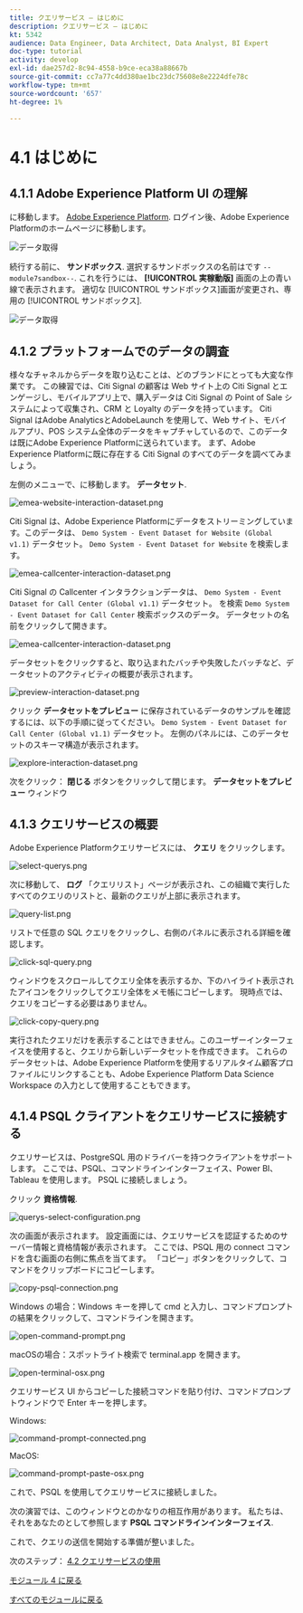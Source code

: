 ```yaml
---
title: クエリサービス — はじめに
description: クエリサービス — はじめに
kt: 5342
audience: Data Engineer, Data Architect, Data Analyst, BI Expert
doc-type: tutorial
activity: develop
exl-id: dae257d2-8c94-4558-b9ce-eca38a88667b
source-git-commit: cc7a77c4dd380ae1bc23dc75608e8e2224dfe78c
workflow-type: tm+mt
source-wordcount: '657'
ht-degree: 1%

---
```


# 4.1 はじめに

## 4.1.1 Adobe Experience Platform UI の理解

に移動します。 [Adobe Experience Platform](https://experience.adobe.com/platform). ログイン後、Adobe Experience Platformのホームページに移動します。

![データ取得](../module2/images/home.png)

続行する前に、 **サンドボックス**. 選択するサンドボックスの名前はです ``--module7sandbox--``. これを行うには、 **[!UICONTROL 実稼動版]** 画面の上の青い線で表示されます。 適切な [!UICONTROL サンドボックス]画面が変更され、専用の [!UICONTROL サンドボックス].

![データ取得](../module2/images/sb1.png)


## 4.1.2 プラットフォームでのデータの調査

様々なチャネルからデータを取り込むことは、どのブランドにとっても大変な作業です。 この練習では、Citi Signal の顧客は Web サイト上の Citi Signal とエンゲージし、モバイルアプリ上で、購入データは Citi Signal の Point of Sale システムによって収集され、CRM と Loyalty のデータを持っています。 Citi Signal はAdobe AnalyticsとAdobeLaunch を使用して、Web サイト、モバイルアプリ、POS システム全体のデータをキャプチャしているので、このデータは既にAdobe Experience Platformに送られています。 まず、Adobe Experience Platformに既に存在する Citi Signal のすべてのデータを調べてみましょう。

左側のメニューで、に移動します。 **データセット**.

![emea-website-interaction-dataset.png](./images/emea-website-interaction-dataset.png)

Citi Signal は、Adobe Experience Platformにデータをストリーミングしています。このデータは、 `Demo System - Event Dataset for Website (Global v1.1)` データセット。 `Demo System - Event Dataset for Website` を検索します。

![emea-callcenter-interaction-dataset.png](./images/emea-website-interaction-dataset1.png)

Citi Signal の Callcenter インタラクションデータは、 `Demo System - Event Dataset for Call Center (Global v1.1)` データセット。 を検索 `Demo System - Event Dataset for Call Center` 検索ボックスのデータ。 データセットの名前をクリックして開きます。

![emea-callcenter-interaction-dataset.png](./images/emea-callcenter-interaction-dataset.png)

データセットをクリックすると、取り込まれたバッチや失敗したバッチなど、データセットのアクティビティの概要が表示されます。

![preview-interaction-dataset.png](./images/preview-interaction-dataset.png)

クリック **データセットをプレビュー** に保存されているデータのサンプルを確認するには、以下の手順に従ってください。 `Demo System - Event Dataset for Call Center (Global v1.1)` データセット。 左側のパネルには、このデータセットのスキーマ構造が表示されます。

![explore-interaction-dataset.png](./images/explore-interaction-dataset.png)

次をクリック： **閉じる** ボタンをクリックして閉じます。 **データセットをプレビュー** ウィンドウ

## 4.1.3 クエリサービスの概要

Adobe Experience Platformクエリサービスには、 **クエリ** をクリックします。

![select-querys.png](./images/select-queries.png)

次に移動して、 **ログ** 「クエリリスト」ページが表示され、この組織で実行したすべてのクエリのリストと、最新のクエリが上部に表示されます。

![query-list.png](./images/query-list.png)

リストで任意の SQL クエリをクリックし、右側のパネルに表示される詳細を確認します。

![click-sql-query.png](./images/click-sql-query.png)

ウィンドウをスクロールしてクエリ全体を表示するか、下のハイライト表示されたアイコンをクリックしてクエリ全体をメモ帳にコピーします。 現時点では、クエリをコピーする必要はありません。

![click-copy-query.png](./images/click-copy-query.png)

実行されたクエリだけを表示することはできません。このユーザーインターフェイスを使用すると、クエリから新しいデータセットを作成できます。 これらのデータセットは、Adobe Experience Platformを使用するリアルタイム顧客プロファイルにリンクすることも、Adobe Experience Platform Data Science Workspace の入力として使用することもできます。

## 4.1.4 PSQL クライアントをクエリサービスに接続する

クエリサービスは、PostgreSQL 用のドライバーを持つクライアントをサポートします。 ここでは、PSQL、コマンドラインインターフェイス、Power BI、Tableau を使用します。 PSQL に接続しましょう。

クリック **資格情報**.

![querys-select-configuration.png](./images/queries-select-configuration.png)

次の画面が表示されます。 設定画面には、クエリサービスを認証するためのサーバー情報と資格情報が表示されます。 ここでは、PSQL 用の connect コマンドを含む画面の右側に焦点を当てます。 「コピー」ボタンをクリックして、コマンドをクリップボードにコピーします。

![copy-psql-connection.png](./images/copy-psql-connection.png)

Windows の場合：Windows キーを押して cmd と入力し、コマンドプロンプトの結果をクリックして、コマンドラインを開きます。

![open-command-prompt.png](./images/open-command-prompt.png)

macOSの場合：スポットライト検索で terminal.app を開きます。

![open-terminal-osx.png](./images/open-terminal-osx.png)

クエリサービス UI からコピーした接続コマンドを貼り付け、コマンドプロンプトウィンドウで Enter キーを押します。

Windows:

![command-prompt-connected.png](./images/command-prompt-connected.png)

MacOS:

![command-prompt-paste-osx.png](./images/command-prompt-paste-osx.png)

これで、PSQL を使用してクエリサービスに接続しました。

次の演習では、このウィンドウとのかなりの相互作用があります。 私たちは、それをあなたのとして参照します **PSQL コマンドラインインターフェイス**.

これで、クエリの送信を開始する準備が整いました。

次のステップ： [4.2 クエリサービスの使用](./ex2.md)

[モジュール 4 に戻る](./query-service.md)

[すべてのモジュールに戻る](../../overview.md)
